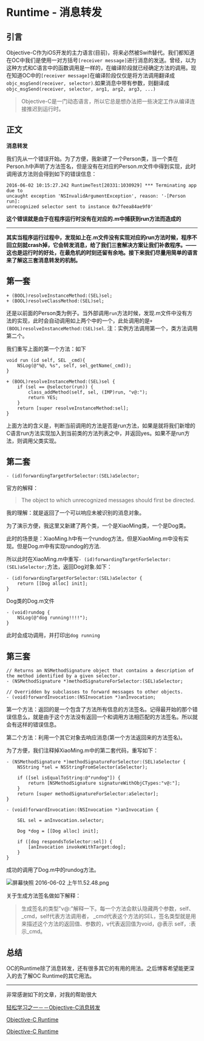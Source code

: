# Runtime - 消息转发

## 引言

Objective-C作为iOS开发的主力语言(目前)，将来必然被Swift替代。我们都知道在OC中我们是使用一对方括号`[receiver message]`进行消息的发送。曾经，以为这种方式和C语言中的函数调用是一样的，在编译阶段就已经确定方法的调用。现在知道OC中的`[receiver message]`在编译阶段仅仅是将方法调用翻译成`objc_msgSend(receiver, selector)`.如果消息中带有参数，则翻译成`objc_msgSend(receiver, selector, arg1, arg2, arg3, ...)`


> Objective-C是一门动态语言，所以它总是想办法把一些决定工作从编译连接推迟到运行时。


## 正文

**消息转发**

我们先从一个错误开始。为了方便，我新建了一个Person类，当一个类在Person.h中声明了方法签名，但是没有在对应的Person.m文件中得到实现，此时调用该方法则会得到如下的错误信息：

	2016-06-02 10:15:27.242 RuntimeTest[20331:1030929] *** Terminating app due to 
	uncaught exception 'NSInvalidArgumentException', reason: '-[Person run]: 
	unrecognized selector sent to instance 0x7feea84ae9f0'
	
**这个错误就是由于在程序运行时没有在对应的.m中捕获到run方法而造成的**

*****************************

**其实当程序运行过程中，发现如上在.m文件没有实现对应的run方法时候，程序不回立刻就crash掉，它会转发消息，给了我们三套解决方案让我们补救程序。—— 这也是运行时的好处，在最危机的时刻还留有余地。接下来我们尽量用简单的语言来了解这三套消息转发的机制。**

## 第一套 

	+ (BOOL)resolveInstanceMethod:(SEL)sel;
	+ (BOOL)resolveClassMethod:(SEL)sel;

还是以前面的Person类为例子。当外部调用`run`方法时候，发现.m文件中没有方法的实现，此时会自动调用如上两个中的一个，此处调用的是`+ (BOOL)resolveInstanceMethod:(SEL)sel`. 注：实例方法调用第一个，类方法调用第二个。

我们重写上面的第一个方法：如下

	void run (id self, SEL _cmd){
    	NSLog(@"%@, %s", self, sel_getName(_cmd));
	}

	+ (BOOL)resolveInstanceMethod:(SEL)sel {
    	if (sel == @selector(run)) {
        	class_addMethod(self, sel, (IMP)run, "v@:");
        	return YES;
    	}
    	return [super resolveInstanceMethod:sel];
	}


上面方法的含义是，判断当前调用的方法是否是run方法，如果是就将我们新增的C语言run方法实现加入到当前类的方法列表之中，并返回yes。如果不是run方法，则调用父类实现。


## 第二套

	- (id)forwardingTargetForSelector:(SEL)aSelector;

官方的解释：
> The object to which unrecognized messages should first be directed.

我的理解：就是返回了一个可以响应未被识别的消息对象。

为了演示方便，我这里又新建了两个类，一个是XiaoMing类，一个是Dog类。


此时的场景是：XiaoMing.h中有一个rundog方法，但是XiaoMing.m中没有实现。但是Dog.m中有实现rundog的方法.

所以此时在XiaoMing.m中重写`- (id)forwardingTargetForSelector:(SEL)aSelector;`方法，返回Dog对象.如下：

	- (id)forwardingTargetForSelector:(SEL)aSelector {
    	return [[Dog alloc] init];
	}

Dog类的Dog.m文件

	- (void)rundog {
    	NSLog(@"dog running!!!!");
	}

此时会成功调用，并打印出`dog running`


## 第三套

	// Returns an NSMethodSignature object that contains a description of the method identified by a given selector.
	- (NSMethodSignature *)methodSignatureForSelector:(SEL)aSelector; 
	
	// Overridden by subclasses to forward messages to other objects.
	- (void)forwardInvocation:(NSInvocation *)anInvocation; 

第一个方法：返回的是一个包含了方法所有信息的方法签名。记得最开始的那个错误信息么，就是由于这个方法没有返回一个和调用方法相匹配的方法签名。所以就会有这样的错误信息。

第二个方法：利用一个其它对象去响应消息(第一个方法返回来的方法签名)。

为了方便，我们注释掉XiaoMing.m中的第二套代码，重写如下：

	- (NSMethodSignature *)methodSignatureForSelector:(SEL)aSelector {
	    NSString *sel = NSStringFromSelector(aSelector);
	    
	    if ([sel isEqualToString:@"rundog"]) {
	        return [NSMethodSignature signatureWithObjCTypes:"v@:"];
	    }
	    return [super methodSignatureForSelector:aSelector];
	}

	- (void)forwardInvocation:(NSInvocation *)anInvocation {
	    
	    SEL sel = anInvocation.selector;
	    
	    Dog *dog = [[Dog alloc] init];
	    
	    if ([dog respondsToSelector:sel]) {
	        [anInvocation invokeWithTarget:dog];
	    }
	}

成功的调用了Dog.m中的rundog方法。

![屏幕快照 2016-06-02 上午11.52.48.png](http://upload-images.jianshu.io/upload_images/1626952-12a1c16ca9a5bb35.png?imageMogr2/auto-orient/strip%7CimageView2/2/w/1240)

关于生成方法签名做如下解释：

> 生成签名的类型"v@:"解释一下。每一个方法会默认隐藏两个参数，self、_cmd，self代表方法调用者，
> _cmd代表这个方法的SEL，签名类型就是用来描述这个方法的返回值、参数的，v代表返回值为void，@表示
> self，:表示_cmd。

## 总结

OC的Runtime除了消息转发，还有很多其它的有用的用法。之后博客希望能更深入的去了解OC Runtime的其它用法。

******************

非常感谢如下的文章，对我的帮助很大

[轻松学习之一－－Objective-C消息转发](http://www.jianshu.com/p/1bde36ad9938)

[Objective-C Runtime](http://yulingtianxia.com/blog/2014/11/05/objective-c-runtime/)

[Objective-C Runtime](http://tech.glowing.com/cn/objective-c-runtime/)